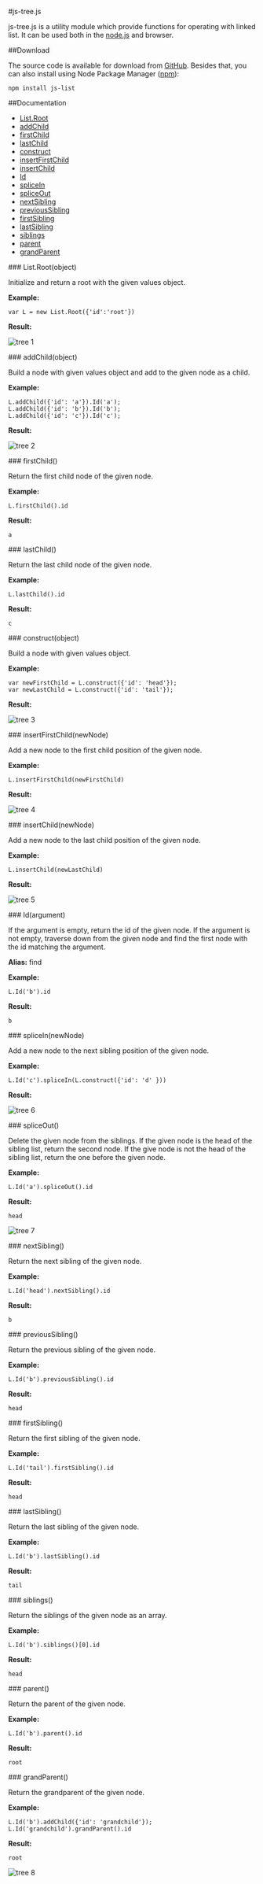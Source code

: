 #js-tree.js

js-tree.js is a utility module which provide functions for operating with linked list. It can be used both in the [node.js](http://nodejs.org) and browser.

##Download

The source code is available for download from [GitHub](https://github.com/rranauro/js-list). Besides that, you can also install using Node Package Manager ([npm](https://npmjs.org)):

    npm install js-list

##Documentation

* [List.Root](#List.Root)
* [addChild](#addChild)
* [firstChild](#firstChild)
* [lastChild](#lastChild)
* [construct](#construct)
* [insertFirstChild](#insertFirstChild)
* [insertChild](#insertChild)
* [Id](#Id)
* [spliceIn](#spliceIn)
* [spliceOut](#spliceOut)
* [nextSibling](#nextSibling)
* [previousSibling](#previousSibling)
* [firstSibling](#firstSibling)
* [lastSibling](#lastSibling)
* [siblings](#siblings)
* [parent](#parent)
* [grandParent](#grandParent)

<a name="List.Root" />
### List.Root(object)

Initialize and return a root with the given values object.

__Example:__

    var L = new List.Root({'id':'root'})
    
__Result:__

![tree 1](https://raw.github.com/michael0401/Pictures/master/tree1.png)

<a name="addChild" />
### addChild(object)

Build a node with given values object and add to the given node as a child.

__Example:__

    L.addChild({'id': 'a'}).Id('a');
    L.addChild({'id': 'b'}).Id('b');
    L.addChild({'id': 'c'}).Id('c');
    
__Result:__

![tree 2](https://raw.github.com/michael0401/Pictures/master/tree2.png)

<a name="firstChild" />
### firstChild()

Return the first child node of the given node.

__Example:__

    L.firstChild().id
    
__Result:__

    a
    
<a name="lastChild" />
### lastChild()

Return the last child node of the given node.

__Example:__

    L.lastChild().id
    
__Result:__

    c
    
<a name="construct" />
### construct(object)

Build a node with given values object.

__Example:__

    var newFirstChild = L.construct({'id': 'head'});
    var newLastChild = L.construct({'id': 'tail'});
    
__Result:__

![tree 3](https://raw.github.com/michael0401/Pictures/master/tree3.png)

<a name="insertFirstChild" />
### insertFirstChild(newNode)

Add a new node to the first child position of the given node.

__Example:__

    L.insertFirstChild(newFirstChild)
    
__Result:__

![tree 4](https://raw.github.com/michael0401/Pictures/master/tree4.png)

<a name="insertChild" />
### insertChild(newNode)

Add a new node to the last child position of the given node.

__Example:__

    L.insertChild(newLastChild)
    
__Result:__

![tree 5](https://raw.github.com/michael0401/Pictures/master/tree5.png)

<a name="Id" />
### Id(argument)

If the argument is empty, return the id of the given node. If the argument is not empty, traverse down from the given node and find the first node with the id matching the argument.

__Alias:__ find

__Example:__

    L.Id('b').id
    
__Result:__

    b
    
<a name="spliceIn" />
### spliceIn(newNode)

Add a new node to the next sibling position of the given node.

__Example:__

    L.Id('c').spliceIn(L.construct({'id': 'd' }))
    
__Result:__

![tree 6](https://raw.github.com/michael0401/Pictures/master/tree6.png)
 
<a name="spliceOut" />
### spliceOut()

Delete the given node from the siblings. If the given node is the head of the sibling list, return the second node. If the give node is not the head of the sibling list, return the one before the given node.

__Example:__

    L.Id('a').spliceOut().id

__Result:__

    head

![tree 7](https://raw.github.com/michael0401/Pictures/master/tree7.png)

<a name="nextSibling" />
### nextSibling()

Return the next sibling of the given node.

__Example:__

    L.Id('head').nextSibling().id

__Result:__

    b
    
<a name="previousSibling" />
### previousSibling()

Return the previous sibling of the given node.

__Example:__

    L.Id('b').previousSibling().id

__Result:__

    head
    
<a name="firstSibling" />
### firstSibling()

Return the first sibling of the given node.

__Example:__

    L.Id('tail').firstSibling().id

__Result:__

    head

<a name="lastSibling" />
### lastSibling()

Return the last sibling of the given node.

__Example:__

    L.Id('b').lastSibling().id

__Result:__

    tail
  
<a name="siblings" />
### siblings()

Return the siblings of the given node as an array.

__Example:__

    L.Id('b').siblings()[0].id

__Result:__

    head
  
<a name="parent" />
### parent()

Return the parent of the given node.

__Example:__

    L.Id('b').parent().id

__Result:__

    root
     
<a name="grandParent" />
### grandParent()

Return the grandparent of the given node.

__Example:__

    L.Id('b').addChild({'id': 'grandchild'});
    L.Id('grandchild').grandParent().id

__Result:__

    root
![tree 8](https://raw.github.com/michael0401/Pictures/master/tree8.png)
  

